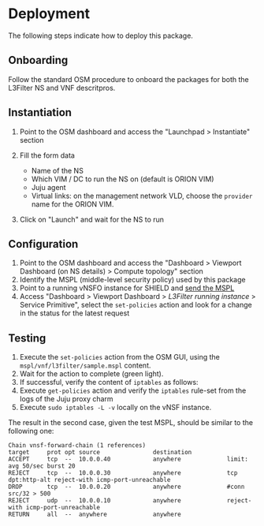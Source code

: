 # Deployment

The following steps indicate how to deploy this package.

## Onboarding

Follow the standard OSM procedure to onboard the packages for both the L3Filter NS and VNF descritpros.

## Instantiation

1. Point to the OSM dashboard and access the "Launchpad > Instantiate" section

2. Fill the form data
   * Name of the NS
   * Which VIM / DC to run the NS on (default is ORION VIM)
   * Juju agent
   * Virtual links: on the management network VLD, choose the `provider` name for the ORION VIM.

3. Click on "Launch" and wait for the NS to run

## Configuration

1. Point to the OSM dashboard and access the "Dashboard > Viewport Dashboard (on NS details) > Compute topology" section
2. Identify the MSPL (middle-level security policy) used by this package
3. Point to a running vNSFO instance for SHIELD and [send the MSPL](https://github.com/shield-h2020/nfvo/blob/master/README.md#execute-pre-defined-action-from-a-specific-vnsf)
4. Access "Dashboard > Viewport Dashboard > *L3Filter running instance* > Service Primitive", select the `set-policies` action and look for a change in the status for the latest request

## Testing

1. Execute the `set-policies` action from the OSM GUI, using the
 `mspl/vnf/l3filter/sample.mspl` content.
2. Wait for the action to complete (green light).
3. If successful, verify the content of `iptables` as follows:
  1. Execute `get-policies` action and verify the `iptables` rule-set from the
     logs of the Juju proxy charm
  2. Execute `sudo iptables -L -v` locally on the vNSF instance.

The result in the second case, given the test MSPL, should be similar to the
following one:

```
Chain vnsf-forward-chain (1 references)
target     prot opt source               destination         
ACCEPT     tcp  --  10.0.0.40            anywhere             limit: avg 50/sec burst 20
REJECT     tcp  --  10.0.0.30            anywhere             tcp dpt:http-alt reject-with icmp-port-unreachable
DROP       tcp  --  10.0.0.20            anywhere             #conn src/32 > 500
REJECT     udp  --  10.0.0.10            anywhere             reject-with icmp-port-unreachable
RETURN     all  --  anywhere             anywhere         
```
